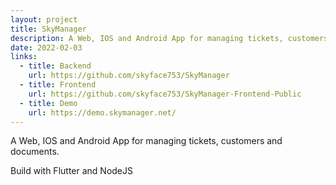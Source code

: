 ```yaml
---
layout: project
title: SkyManager
description: A Web, IOS and Android App for managing tickets, customers and documents.
date: 2022-02-03
links:
  - title: Backend
    url: https://github.com/skyface753/SkyManager
  - title: Frontend
    url: https://github.com/skyface753/SkyManager-Frontend-Public
  - title: Demo
    url: https://demo.skymanager.net/
---
```


A Web, IOS and Android App for managing tickets, customers and documents.

Build with Flutter and NodeJS
